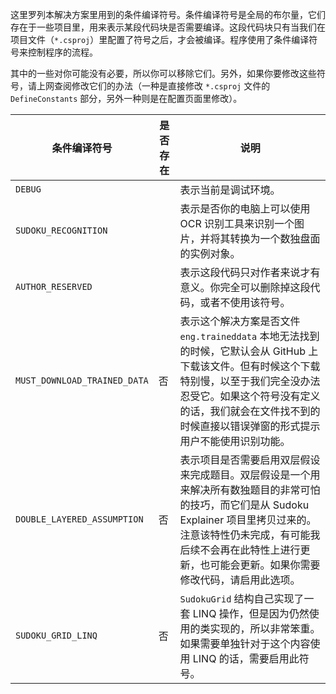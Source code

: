 这里罗列本解决方案里用到的条件编译符号。条件编译符号是全局的布尔量，它们存在于一些项目里，用来表示某段代码块是否需要编译。这段代码块只有当我们在项目文件（`*.csproj`）里配置了符号之后，才会被编译。程序使用了条件编译符号来控制程序的流程。

其中的一些对你可能没有必要，所以你可以移除它们。另外，如果你要修改这些符号，请上网查阅修改它们的办法（一种是直接修改 `*.csproj` 文件的 `DefineConstants` 部分，另外一种则是在配置页面里修改）。

| 条件编译符号                  | 是否存在 | 说明                                                        |
| ---------------------------- | ------- | ------------------------------------------------------------ |
| `DEBUG`                      |         | 表示当前是调试环境。                                         |
| `SUDOKU_RECOGNITION`         |         | 表示是否你的电脑上可以使用 OCR 识别工具来识别一个图片，并将其转换为一个数独盘面的实例对象。 |
| `AUTHOR_RESERVED`            |         | 表示这段代码只对作者来说才有意义。你完全可以删除掉这段代码，或者不使用该符号。 |
| `MUST_DOWNLOAD_TRAINED_DATA` | 否      | 表示这个解决方案是否文件 `eng.traineddata` 本地无法找到的时候，它默认会从 GitHub 上下载该文件。但有时候这个下载特别慢，以至于我们完全没办法忍受它。如果这个符号没有定义的话，我们就会在文件找不到的时候直接以错误弹窗的形式提示用户不能使用识别功能。 |
| `DOUBLE_LAYERED_ASSUMPTION`  | 否      | 表示项目是否需要启用双层假设来完成题目。双层假设是一个用来解决所有数独题目的非常可怕的技巧，而它们是从 Sudoku Explainer 项目里拷贝过来的。 注意该特性仍未完成，有可能我后续不会再在此特性上进行更新，也可能会更新。如果你需要修改代码，请启用此选项。 |
| `SUDOKU_GRID_LINQ`           | 否      | `SudokuGrid` 结构自己实现了一套 LINQ 操作，但是因为仍然使用的类实现的，所以非常笨重。如果需要单独针对于这个内容使用 LINQ 的话，需要启用此符号。 |